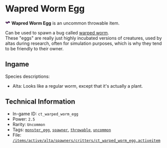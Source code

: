 # Wapred Worm Egg

<img src="https://raw.githubusercontent.com/Ceterai/Enternia/main/items/active/alta/spawners/critters/ct_warped_worm_egg.png" alt="Wapred Worm Egg icon" loading="lazy" height="16px" width="auto" /> **Wapred Worm Egg** is an uncommon throwable item.

Can be used to spawn a bug called [warped worm](https://ceterai.github.io/MyEnternia/Wiki/warpedworm).  
These "eggs" are really just highly incubated versions of creatures, used by altas during research, often for simulation purposes, which is why they tend to be friendly to their owner.

## Ingame

Species descriptions:

- Alta: Looks like a regular worm, except that it's actually a plant.

## Technical Information

- In-game ID: `ct_warped_worm_egg`
- Power: `2.5`
- Rarity: `Uncommon`
- Tags: [`monster_egg`](https://ceterai.github.io/MyEnternia/Wiki/Tags/MonsterEgg), [`spawner`](https://ceterai.github.io/MyEnternia/Wiki/Tags/Spawner), [`throwable`](https://ceterai.github.io/MyEnternia/Wiki/Tags/Throwable), [`uncommon`](https://ceterai.github.io/MyEnternia/Wiki/Tags/Uncommon)
- File: [`/items/active/alta/spawners/critters/ct_warped_worm_egg.activeitem`](https://github.com/Ceterai/Enternia/blob/main/items/active/alta/spawners/critters/ct_warped_worm_egg.activeitem)
